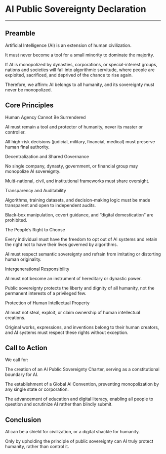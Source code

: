 # AI Public Sovereignty Declaration

----

## Preamble


Artificial Intelligence (AI) is an extension of human civilization.

It must never become a tool for a small minority to dominate the majority.

If AI is monopolized by dynasties, corporations, or special-interest groups, nations and societies will fall into algorithmic servitude, where people are exploited, sacrificed, and deprived of the chance to rise again.

Therefore, we affirm: AI belongs to all humanity, and its sovereignty must never be monopolized.

## Core Principles
Human Agency Cannot Be Surrendered

AI must remain a tool and protector of humanity, never its master or controller.

All high-risk decisions (judicial, military, financial, medical) must preserve human final authority.

Decentralization and Shared Governance

No single company, dynasty, government, or financial group may monopolize AI sovereignty.

Multi-national, civil, and institutional frameworks must share oversight.

Transparency and Auditability

Algorithms, training datasets, and decision-making logic must be made transparent and open to independent audits.

Black-box manipulation, covert guidance, and “digital domestication” are prohibited.

The People’s Right to Choose

Every individual must have the freedom to opt out of AI systems and retain the right not to have their lives governed by algorithms.

AI must respect semantic sovereignty and refrain from imitating or distorting human originality.

Intergenerational Responsibility

AI must not become an instrument of hereditary or dynastic power.

Public sovereignty protects the liberty and dignity of all humanity, not the permanent interests of a privileged few.

Protection of Human Intellectual Property

AI must not steal, exploit, or claim ownership of human intellectual creations.

Original works, expressions, and inventions belong to their human creators, and AI systems must respect these rights without exception.

## Call to Action


We call for:

The creation of an AI Public Sovereignty Charter, serving as a constitutional boundary for AI.

The establishment of a Global AI Convention, preventing monopolization by any single state or corporation.

The advancement of education and digital literacy, enabling all people to question and scrutinize AI rather than blindly submit.

## Conclusion


AI can be a shield for civilization, or a digital shackle for humanity.

Only by upholding the principle of public sovereignty can AI truly protect humanity, rather than control it.


